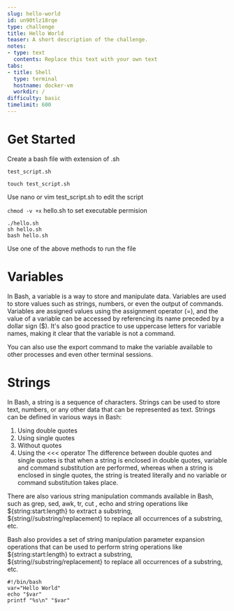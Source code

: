 ```yaml
---
slug: hello-world
id: un90tlz18rqe
type: challenge
title: Hello World
teaser: A short description of the challenge.
notes:
- type: text
  contents: Replace this text with your own text
tabs:
- title: Shell
  type: terminal
  hostname: docker-vm
  workdir: /
difficulty: basic
timelimit: 600
---
```

# Get Started

Create a bash file with extension of .sh

```test_script.sh```
```
touch test_script.sh
```

Use nano or vim test_script.sh to edit the script

```chmod -v +x```  hello.sh to set executable permision
```
./hello.sh
sh hello.sh
bash hello.sh
```
Use one of the above methods to run the file

# Variables
In Bash, a variable is a way to store and manipulate data. Variables are used to store values such as strings, numbers, or even the output of commands. Variables are assigned values using the assignment operator (=), and the value of a variable can be accessed by referencing its name preceded by a dollar sign ($).
It's also good practice to use uppercase letters for variable names, making it clear that the variable is not a command.

You can also use the export command to make the variable available to other processes and even other terminal sessions.

# Strings
In Bash, a string is a sequence of characters. Strings can be used to store text, numbers, or any other data that can be represented as text.
Strings can be defined in various ways in Bash:
1. Using double quotes
2. Using single quotes
3. Without quotes
4. Using the <<< operator
The difference between double quotes and single quotes is that when a string is enclosed in double quotes, variable and command substitution are performed, whereas when a string is enclosed in single quotes, the string is treated literally and no variable or command substitution takes place.

There are also various string manipulation commands available in Bash, such as grep, sed, awk, tr, cut , echo and string operations like ${string:start:length} to extract a substring, ${string//substring/replacement} to replace all occurrences of a substring, etc.

Bash also provides a set of string manipulation parameter expansion operations that can be used to perform string operations like ${string:start:length} to extract a substring, ${string//substring/replacement} to replace all occurrences of a substring, etc.

```
#!/bin/bash
var="Hello World"
echo "$var"
printf "%s\n" "$var"
```